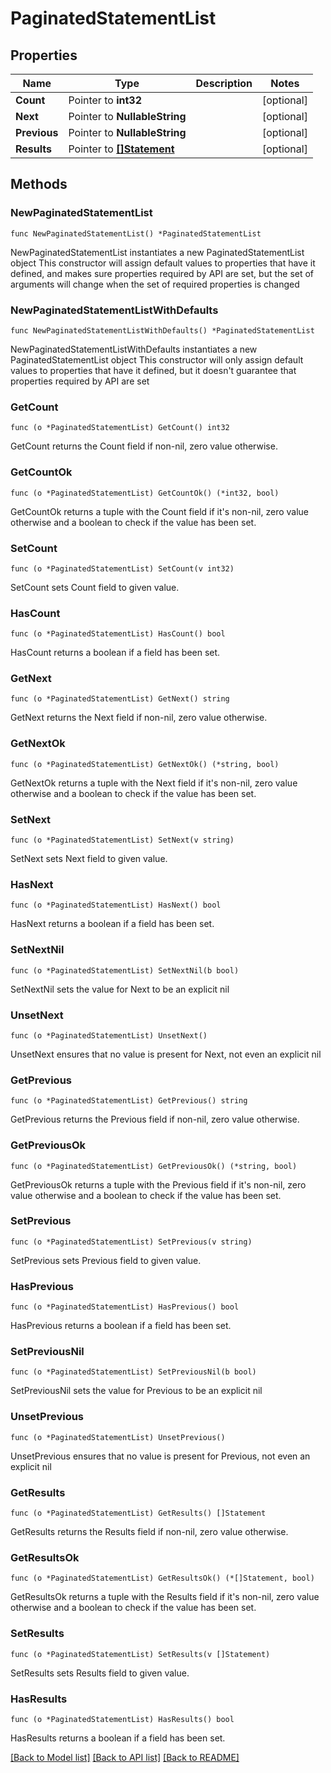 # PaginatedStatementList

## Properties

Name | Type | Description | Notes
------------ | ------------- | ------------- | -------------
**Count** | Pointer to **int32** |  | [optional] 
**Next** | Pointer to **NullableString** |  | [optional] 
**Previous** | Pointer to **NullableString** |  | [optional] 
**Results** | Pointer to [**[]Statement**](Statement.md) |  | [optional] 

## Methods

### NewPaginatedStatementList

`func NewPaginatedStatementList() *PaginatedStatementList`

NewPaginatedStatementList instantiates a new PaginatedStatementList object
This constructor will assign default values to properties that have it defined,
and makes sure properties required by API are set, but the set of arguments
will change when the set of required properties is changed

### NewPaginatedStatementListWithDefaults

`func NewPaginatedStatementListWithDefaults() *PaginatedStatementList`

NewPaginatedStatementListWithDefaults instantiates a new PaginatedStatementList object
This constructor will only assign default values to properties that have it defined,
but it doesn't guarantee that properties required by API are set

### GetCount

`func (o *PaginatedStatementList) GetCount() int32`

GetCount returns the Count field if non-nil, zero value otherwise.

### GetCountOk

`func (o *PaginatedStatementList) GetCountOk() (*int32, bool)`

GetCountOk returns a tuple with the Count field if it's non-nil, zero value otherwise
and a boolean to check if the value has been set.

### SetCount

`func (o *PaginatedStatementList) SetCount(v int32)`

SetCount sets Count field to given value.

### HasCount

`func (o *PaginatedStatementList) HasCount() bool`

HasCount returns a boolean if a field has been set.

### GetNext

`func (o *PaginatedStatementList) GetNext() string`

GetNext returns the Next field if non-nil, zero value otherwise.

### GetNextOk

`func (o *PaginatedStatementList) GetNextOk() (*string, bool)`

GetNextOk returns a tuple with the Next field if it's non-nil, zero value otherwise
and a boolean to check if the value has been set.

### SetNext

`func (o *PaginatedStatementList) SetNext(v string)`

SetNext sets Next field to given value.

### HasNext

`func (o *PaginatedStatementList) HasNext() bool`

HasNext returns a boolean if a field has been set.

### SetNextNil

`func (o *PaginatedStatementList) SetNextNil(b bool)`

 SetNextNil sets the value for Next to be an explicit nil

### UnsetNext
`func (o *PaginatedStatementList) UnsetNext()`

UnsetNext ensures that no value is present for Next, not even an explicit nil
### GetPrevious

`func (o *PaginatedStatementList) GetPrevious() string`

GetPrevious returns the Previous field if non-nil, zero value otherwise.

### GetPreviousOk

`func (o *PaginatedStatementList) GetPreviousOk() (*string, bool)`

GetPreviousOk returns a tuple with the Previous field if it's non-nil, zero value otherwise
and a boolean to check if the value has been set.

### SetPrevious

`func (o *PaginatedStatementList) SetPrevious(v string)`

SetPrevious sets Previous field to given value.

### HasPrevious

`func (o *PaginatedStatementList) HasPrevious() bool`

HasPrevious returns a boolean if a field has been set.

### SetPreviousNil

`func (o *PaginatedStatementList) SetPreviousNil(b bool)`

 SetPreviousNil sets the value for Previous to be an explicit nil

### UnsetPrevious
`func (o *PaginatedStatementList) UnsetPrevious()`

UnsetPrevious ensures that no value is present for Previous, not even an explicit nil
### GetResults

`func (o *PaginatedStatementList) GetResults() []Statement`

GetResults returns the Results field if non-nil, zero value otherwise.

### GetResultsOk

`func (o *PaginatedStatementList) GetResultsOk() (*[]Statement, bool)`

GetResultsOk returns a tuple with the Results field if it's non-nil, zero value otherwise
and a boolean to check if the value has been set.

### SetResults

`func (o *PaginatedStatementList) SetResults(v []Statement)`

SetResults sets Results field to given value.

### HasResults

`func (o *PaginatedStatementList) HasResults() bool`

HasResults returns a boolean if a field has been set.


[[Back to Model list]](../README.md#documentation-for-models) [[Back to API list]](../README.md#documentation-for-api-endpoints) [[Back to README]](../README.md)


